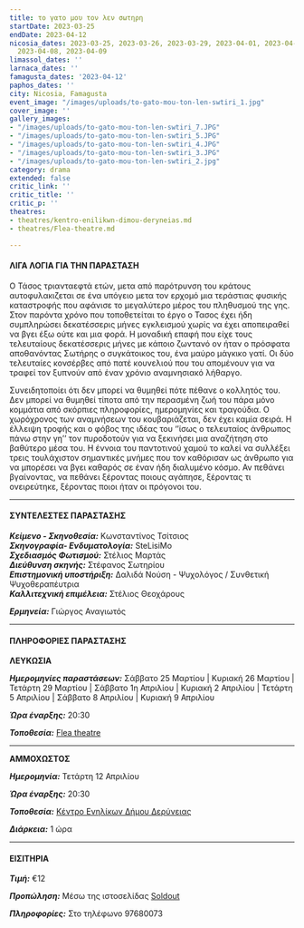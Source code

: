 ```yaml
---
title: το γατο μου τον λεν σωτηρη
startDate: 2023-03-25
endDate: 2023-04-12
nicosia_dates: 2023-03-25, 2023-03-26, 2023-03-29, 2023-04-01, 2023-04-02, 2023-04-05,
  2023-04-08, 2023-04-09
limassol_dates: ''
larnaca_dates: ''
famagusta_dates: '2023-04-12'
paphos_dates: ''
city: Nicosia, Famagusta
event_image: "/images/uploads/to-gato-mou-ton-len-swtiri_1.jpg"
cover_image: ''
gallery_images:
- "/images/uploads/to-gato-mou-ton-len-swtiri_7.JPG"
- "/images/uploads/to-gato-mou-ton-len-swtiri_5.JPG"
- "/images/uploads/to-gato-mou-ton-len-swtiri_4.JPG"
- "/images/uploads/to-gato-mou-ton-len-swtiri_3.JPG"
- "/images/uploads/to-gato-mou-ton-len-swtiri_2.jpg"
category: drama
extended: false
critic_link: ''
critic_title: ''
critic_p: ''
theatres:
- theatres/kentro-enilikwn-dimou-deryneias.md
- theatres/Flea-theatre.md

---
```

#### ΛΙΓΑ ΛΟΓΙΑ ΓΙΑ ΤΗΝ ΠΑΡΑΣΤΑΣΗ

Ο Τάσος τριανταεφτά ετών, μετα από παρότρυνση του κράτους αυτοφυλακιζεται σε ένα υπόγειο μετα τον ερχομό μια τεράστιας φυσικής καταστροφής που αφάνισε το μεγαλύτερο μέρος του πληθυσμού της γης. Στον παρόντα χρόνο που τοποθετείται το έργο ο Τασος έχει ήδη συμπληρώσει δεκατέσσερις μήνες εγκλεισμού χωρίς να έχει αποπειραθεί να βγει έξω ούτε και μια φορά. Η μοναδική επαφή που είχε τους τελευταίους δεκατέσσερις μήνες με κάποιο ζωντανό ον ήταν ο πρόσφατα αποθανόντας Σωτήρης ο συγκάτοικος του, ένα μαύρο μάγκικο γατί. Οι δύο τελευταίες κονσέρβες από πατέ κουνελιού που του απομένουν για να τραφεί τον ξυπνούν από έναν χρόνιο αναμνησιακό λήθαργο.

Συνειδητοποίει ότι δεν μπορεί να θυμηθεί πότε πέθανε ο κολλητός του. Δεν μπορεί να θυμηθεί τίποτα από την περασμένη ζωή του πάρα μόνο κομμάτια από σκόρπιες πληροφορίες, ημερομηνίες και τραγούδια. Ο χωρόχρονος των αναμνήσεων του κουβαριάζεται, δεν έχει καμία σειρά. Η έλλειψη τροφής και ο φόβος της ιδέας του ‘’ίσως ο τελευταίος άνθρωπος πάνω στην γη’’ τον πυροδοτούν για να ξεκινήσει μια αναζήτηση στο βαθύτερο μέσα του. Η έννοια του παντοτινού χαμού το καλεί να συλλέξει τρεις τουλάχιστον σημαντικές μνήμες που τον καθόρισαν ως άνθρωπο για να μπορέσει να βγει καθαρός σε έναν ήδη διαλυμένο κόσμο. Αν πεθάνει βγαίνοντας, να πεθάνει ξέροντας ποιους αγάπησε, ξέροντας τι ονειρεύτηκε, ξέροντας ποιοι ήταν οι πρόγονοι του.

***

#### ΣΥΝΤΕΛΕΣΤΕΣ ΠΑΡΑΣΤΑΣΗΣ

**_Κείμενο - Σκηνοθεσία:_** Κωνσταντίνος Τσίτσιος  
**_Σκηνογραφία- Ενδυματολογία:_** SteLisiMo  
**_Σχεδιασμός Φωτισμού:_** Στέλιος Μαρτάς  
**_Διεύθυνση σκηνής:_** Στέφανος Σωτηρίου  
**_Επιστημονική υποστήριξη:_** Δαλιδά Νούση - Ψυχολόγος / Συνθετική Ψυχοθεραπέυτρια  
**_Καλλιτεχνική επιμέλεια:_** Στέλιος Θεοχάρους

**_Ερμηνεία:_** Γιώργος Αναγιωτός

***

#### ΠΛΗΡΟΦΟΡΙΕΣ ΠΑΡΑΣΤΑΣΗΣ

**ΛΕΥΚΩΣΙΑ**

**_Ημερομηνίες παραστάσεων:_** Σάββατο 25 Μαρτίου | Κυριακή 26 Μαρτίου | Τετάρτη 29 Μαρτίου | Σάββατο 1η Απριλίου | Κυριακή 2 Απριλίου | Τετάρτη 5 Απριλίου | Σάββατο 8 Απριλίου | Κυριακή 9 Απριλίου

**_Ώρα έναρξης:_** 20:30

**_Τοποθεσία:_** [Flea theatre](?#map)

***

**ΑΜΜΟΧΩΣΤΟΣ**

**_Ημερομηνία:_** Τετάρτη 12 Απριλίου

**_Ώρα έναρξης:_** 20:30

**_Τοποθεσία:_** [Κέντρο Ενηλίκων Δήμου Δερύνειας](?#map)

**_Διάρκεια:_** 1 ώρα

***

#### ΕΙΣΙΤΗΡΙΑ

**_Τιμή:_** €12

**_Προπώληση:_** Μέσω της ιστοσελίδας [Soldout](https://www.soldoutticketbox.com/ton-gato-mou-ton-len-sotiri/?lang=el)

**_Πληροφορίες:_** Στο τηλέφωνο 97680073